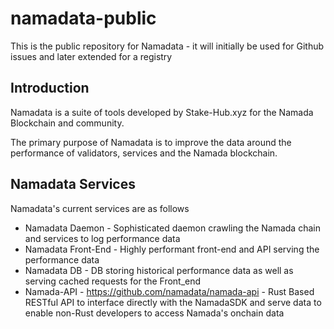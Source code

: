 # namadata-public
This is the public repository for Namadata - it will initially be used for Github issues and later extended for a registry

## Introduction 
Namadata is a suite of tools developed by Stake-Hub.xyz for the Namada Blockchain and community. 

The primary purpose of Namadata is to improve the data around the performance of validators, services and the Namada blockchain. 

## Namadata Services 

Namadata's current services are as follows 
- Namadata Daemon - Sophisticated daemon crawling the Namada chain and services to log performance data
- Namadata Front-End - Highly performant front-end and API serving the performance data 
- Namadata DB - DB storing historical performance data as well as serving cached requests for the Front_end
- Namada-API - https://github.com/namadata/namada-api - Rust Based RESTful API to interface directly with the NamadaSDK and serve data to enable non-Rust developers to access Namada's onchain data

